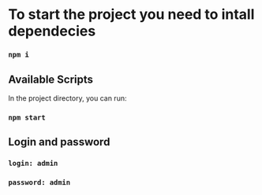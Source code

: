 # To start the project you need to intall dependecies

### `npm i`

## Available Scripts

In the project directory, you can run:

### `npm start`

## Login and password

### `login: admin`
### `password: admin`